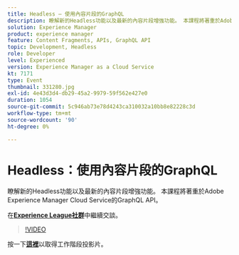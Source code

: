 ```yaml
---
title: Headless — 使用內容片段的GraphQL
description: 瞭解新的Headless功能以及最新的內容片段增強功能。 本課程將著重於Adobe Experience Manager Cloud Service的GraphQL API。 此工作階段屬於Adobe Developers Live內容事件的一部分。
solution: Experience Manager
product: experience manager
feature: Content Fragments, APIs, GraphQL API
topic: Development, Headless
role: Developer
level: Experienced
version: Experience Manager as a Cloud Service
kt: 7171
type: Event
thumbnail: 331280.jpg
exl-id: 4e43d3d4-db29-45a2-9979-59f562e427e0
duration: 1054
source-git-commit: 5c946ab73e78d4243ca310032a10bb8e82228c3d
workflow-type: tm+mt
source-wordcount: '90'
ht-degree: 0%

---
```


# Headless：使用內容片段的GraphQL

瞭解新的Headless功能以及最新的內容片段增強功能。 本課程將著重於Adobe Experience Manager Cloud Service的GraphQL API。

在&#x200B;**[Experience League社群](https://adobe.ly/36Yd3v6)**&#x200B;中繼續交談。

>[!VIDEO](https://video.tv.adobe.com/v/331280/?quality=12&learn=on&hidetitle=true)

按一下&#x200B;**[這裡](/help/adobe-developers-live/assets/headless-graphql-content-fragments.pdf)**&#x200B;以取得工作階段投影片。
